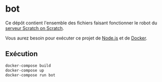# bot
Ce dépôt contient l'ensemble des fichiers faisant fonctionner le robot du [serveur Scratch on Scratch](https://discord.gg/nCaaww6wyy).

Vous aurez besoin pour exécuter ce projet de [Node.js](https://nodejs.org) et de [Docker](https://www.docker.com/).
## Exécution 
```sh
docker-compose build
docker-compose up
docker-compose run bot
```
